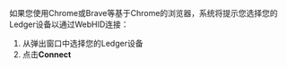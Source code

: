 如果您使用Chrome或Brave等基于Chrome的浏览器，系统将提示您选择您的Ledger设备以通过WebHID连接：

1. 从弹出窗口中选择您的Ledger设备
2. 点击**Connect**